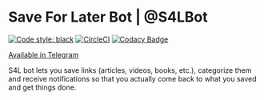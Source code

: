 # Save For Later Bot | @S4LBot

[![Code style: black](https://img.shields.io/badge/code%20style-black-000000.svg)](https://github.com/python/black)
[![CircleCI](https://circleci.com/gh/iugov/s4lbot.svg?style=svg&circle-token=18ac5bd97d145b89190cd8e3459639238d9aac4a)](https://circleci.com/gh/iugov/s4lbot)
[![Codacy Badge](https://api.codacy.com/project/badge/Grade/6a2e4e371be445e7ab8b1d7bb83a2e0d)](https://www.codacy.com?utm_source=github.com&amp;utm_medium=referral&amp;utm_content=iugov/s4lbot&amp;utm_campaign=Badge_Grade)

[Available in Telegram](https://t.me/S4LBot)

S4L bot lets you save links (articles, videos, books, etc.), categorize them and receive notifications so that you actually come back to what you saved and get things done.
